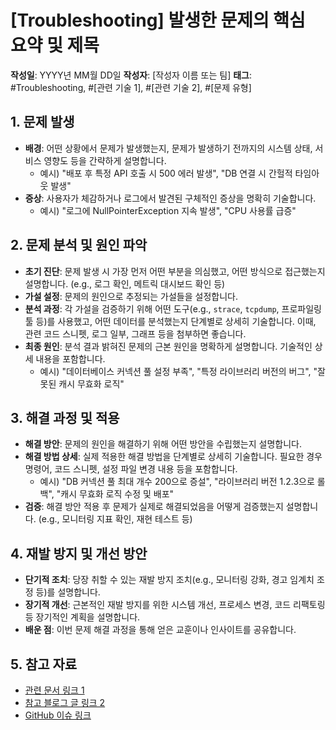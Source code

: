 # [Troubleshooting] 발생한 문제의 핵심 요약 및 제목

**작성일**: YYYY년 MM월 DD일
**작성자**: [작성자 이름 또는 팀]
**태그**: #Troubleshooting, #[관련 기술 1], #[관련 기술 2], #[문제 유형]

## 1. 문제 발생

* **배경**: 어떤 상황에서 문제가 발생했는지, 문제가 발생하기 전까지의 시스템 상태, 서비스 영향도 등을 간략하게 설명합니다.
    * 예시) "배포 후 특정 API 호출 시 500 에러 발생", "DB 연결 시 간헐적 타임아웃 발생"
* **증상**: 사용자가 체감하거나 로그에서 발견된 구체적인 증상을 명확히 기술합니다.
    * 예시) "로그에 NullPointerException 지속 발생", "CPU 사용률 급증"

## 2. 문제 분석 및 원인 파악

* **초기 진단**: 문제 발생 시 가장 먼저 어떤 부분을 의심했고, 어떤 방식으로 접근했는지 설명합니다. (e.g., 로그 확인, 메트릭 대시보드 확인 등)
* **가설 설정**: 문제의 원인으로 추정되는 가설들을 설정합니다.
* **분석 과정**: 각 가설을 검증하기 위해 어떤 도구(e.g., `strace`, `tcpdump`, 프로파일링 툴 등)를 사용했고, 어떤 데이터를 분석했는지 단계별로 상세히 기술합니다. 이때, 관련 코드 스니펫, 로그 일부, 그래프 등을 첨부하면 좋습니다.
* **최종 원인**: 분석 결과 밝혀진 문제의 근본 원인을 명확하게 설명합니다. 기술적인 상세 내용을 포함합니다.
    * 예시) "데이터베이스 커넥션 풀 설정 부족", "특정 라이브러리 버전의 버그", "잘못된 캐시 무효화 로직"

## 3. 해결 과정 및 적용

* **해결 방안**: 문제의 원인을 해결하기 위해 어떤 방안을 수립했는지 설명합니다.
* **해결 방법 상세**: 실제 적용한 해결 방법을 단계별로 상세히 기술합니다. 필요한 경우 명령어, 코드 스니펫, 설정 파일 변경 내용 등을 포함합니다.
    * 예시) "DB 커넥션 풀 최대 개수 200으로 증설", "라이브러리 버전 1.2.3으로 롤백", "캐시 무효화 로직 수정 및 배포"
* **검증**: 해결 방안 적용 후 문제가 실제로 해결되었음을 어떻게 검증했는지 설명합니다. (e.g., 모니터링 지표 확인, 재현 테스트 등)

## 4. 재발 방지 및 개선 방안

* **단기적 조치**: 당장 취할 수 있는 재발 방지 조치(e.g., 모니터링 강화, 경고 임계치 조정 등)를 설명합니다.
* **장기적 개선**: 근본적인 재발 방지를 위한 시스템 개선, 프로세스 변경, 코드 리팩토링 등 장기적인 계획을 설명합니다.
* **배운 점**: 이번 문제 해결 과정을 통해 얻은 교훈이나 인사이트를 공유합니다.

## 5. 참고 자료

* [관련 문서 링크 1](링크)
* [참고 블로그 글 링크 2](링크)
* [GitHub 이슈 링크](링크)
